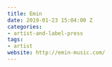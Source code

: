 ```yaml
---
title: Emin
date: 2019-01-23 15:04:00 Z
categories:
- artist-and-label-press
tags:
- artist
website: http://emin-music.com/
---
```


